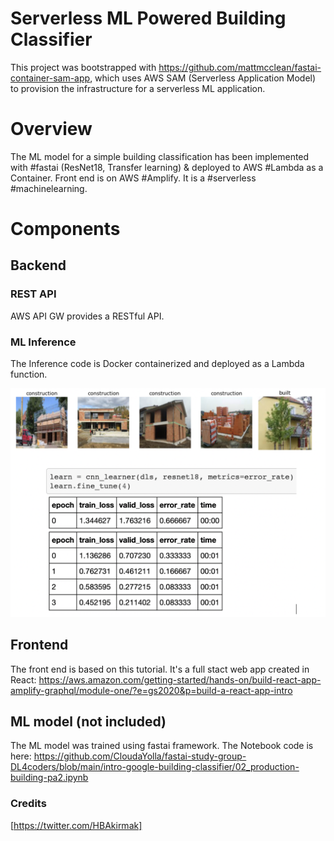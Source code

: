 # Serverless ML Powered Building Classifier

This project was bootstrapped with https://github.com/mattmcclean/fastai-container-sam-app, which uses AWS SAM (Serverless Application Model) to provision the infrastructure for a serverless ML application. 

# Overview
The ML model for a simple building classification has been implemented with #fastai (ResNet18, Transfer learning) & deployed to AWS #Lambda as a Container. Front end is on AWS #Amplify. It is a #serverless #machinelearning.

# Components

## Backend

### REST API
AWS API GW provides a RESTful API. 

### ML Inference
The Inference code is Docker containerized and deployed as a Lambda function.

![Model Summary](public/mlmodelsummary.png)

## Frontend
The front end is based on this tutorial. It's a full stact web app created in React: https://aws.amazon.com/getting-started/hands-on/build-react-app-amplify-graphql/module-one/?e=gs2020&p=build-a-react-app-intro 


## ML model (not included)
The ML model was trained using fastai framework. The Notebook code is here: https://github.com/CloudaYolla/fastai-study-group-DL4coders/blob/main/intro-google-building-classifier/02_production-building-pa2.ipynb 


### Credits

[https://twitter.com/HBAkirmak]